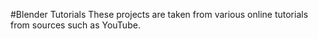 #Blender Tutorials
These projects are taken from various online tutorials from sources such as YouTube.
